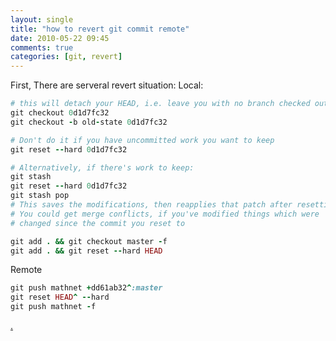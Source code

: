 ```yaml
---
layout: single
title: "how to revert git commit remote"
date: 2010-05-22 09:45
comments: true
categories: [git, revert]
---
```

First, There are serveral revert situation:
Local:
```ruby
# this will detach your HEAD, i.e. leave you with no branch checked out.
git checkout 0d1d7fc32
git checkout -b old-state 0d1d7fc32
```

```ruby
# Don't do it if you have uncommitted work you want to keep
git reset --hard 0d1d7fc32

# Alternatively, if there's work to keep:
git stash
git reset --hard 0d1d7fc32
git stash pop
# This saves the modifications, then reapplies that patch after resetting.
# You could get merge conflicts, if you've modified things which were
# changed since the commit you reset to
```

```ruby
git add . && git checkout master -f
git add . && git reset --hard HEAD
```

Remote

```ruby
git push mathnet +dd61ab32^:master
git reset HEAD^ --hard
git push mathnet -f
```

[.](http://christoph.ruegg.name/blog/2010/5/5/git-howto-revert-a-commit-already-pushed-to-a-remote-reposit.html)
